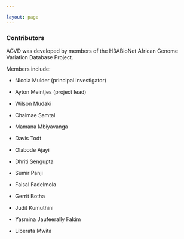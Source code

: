 ```yaml
---

layout: page
---
```


### Contributors

AGVD was developed by members of the H3ABioNet African Genome Variation Database Project. 

Members include: 
 - Nicola Mulder (principal investigator)
 
 - Ayton Meintjes (project lead)
 - Wilson Mudaki
 - Chaimae Samtal
 - Mamana Mbiyavanga
 - Davis Todt
 - Olabode Ajayi
 - Dhriti Sengupta
 - Sumir Panji
 - Faisal Fadelmola
 - Gerrit Botha                                                                                      
 - Judit Kumuthini
 - Yasmina Jaufeerally Fakim
 - Liberata Mwita